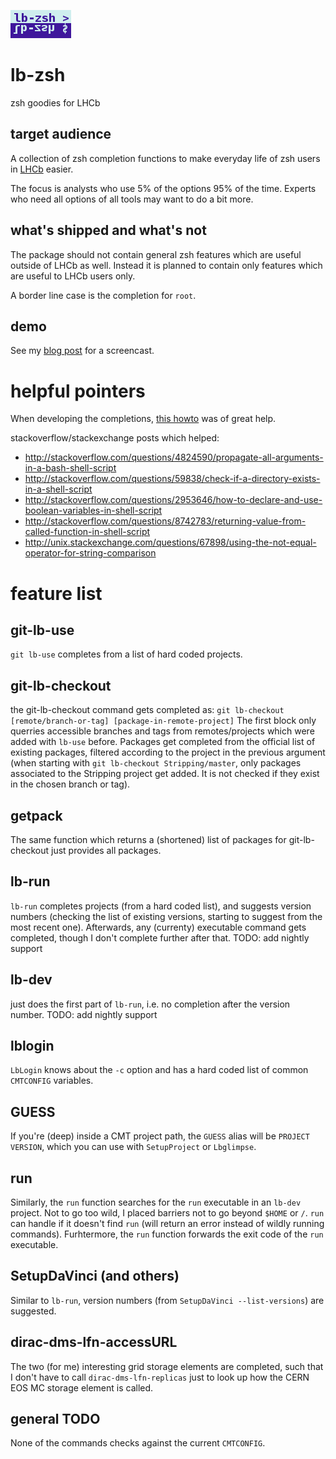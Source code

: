 ![logo](logo.png)

# lb-zsh
zsh goodies for LHCb

## target audience
A collection of zsh completion functions to make everyday life of zsh users in
[LHCb](http://lhcb-public.web.cern.ch/lhcb-public/) easier.

The focus is analysts who use 5% of the options 95% of the time. Experts who
need all options of all tools may want to do a bit more.

## what's shipped and what's not
The package should not contain general zsh features which are useful outside of
LHCb as well. Instead it is planned to contain only features which are useful
to LHCb users only.

A border line case is the completion for `root`.

## demo
See my [blog
post](http://virgilio.mib.infn.it/~seyfert/lb-zsh-developments-and-screencasts.html)
for a screencast.

# helpful pointers

When developing the completions,
[this howto](https://github.com/zsh-users/zsh-completions/blob/master/zsh-completions-howto.org)
was of great help.

stackoverflow/stackexchange posts which helped:
 * http://stackoverflow.com/questions/4824590/propagate-all-arguments-in-a-bash-shell-script
 * http://stackoverflow.com/questions/59838/check-if-a-directory-exists-in-a-shell-script
 * http://stackoverflow.com/questions/2953646/how-to-declare-and-use-boolean-variables-in-shell-script
 * http://stackoverflow.com/questions/8742783/returning-value-from-called-function-in-shell-script
 * http://unix.stackexchange.com/questions/67898/using-the-not-equal-operator-for-string-comparison

# feature list

## git-lb-use
`git lb-use` completes from a list of hard coded projects.

## git-lb-checkout
the git-lb-checkout command gets completed as:
`git lb-checkout [remote/branch-or-tag] [package-in-remote-project]`
The first block only querries accessible branches and tags from
remotes/projects which were added with `lb-use` before. Packages get completed
from the official list of existing packages, filtered according to the project
in the previous argument (when starting with `git lb-checkout
Stripping/master`, only packages associated to the Stripping project get added.
It is not checked if they exist in the chosen branch or tag).

## getpack
The same function which returns a (shortened) list of packages for
git-lb-checkout just provides all packages.

## lb-run

`lb-run` completes projects (from a hard coded list), and suggests version
numbers (checking the list of existing versions, starting to suggest from the
most recent one). Afterwards, any (currenty) executable command gets completed,
though I don't complete further after that.
TODO: add nightly support

## lb-dev
just does the first part of `lb-run`, i.e. no completion after the version number.
TODO: add nightly support

## lblogin
`LbLogin` knows about the `-c` option and has a hard coded list of common
`CMTCONFIG` variables.

## GUESS
If you're (deep) inside a CMT project path, the `GUESS` alias will be `PROJECT
VERSION`, which you can use with `SetupProject` or `Lbglimpse`.

## run
Similarly, the `run` function searches for the `run` executable in an `lb-dev`
project.  Not to go too wild, I placed barriers not to go beyond `$HOME` or
`/`.  `run` can handle if it doesn't find `run` (will return an error instead
of wildly running commands). Furhtermore, the `run` function forwards the exit
code of the `run` executable.

## SetupDaVinci (and others)

Similar to `lb-run`, version numbers (from `SetupDaVinci --list-versions`) are
suggested.

## dirac-dms-lfn-accessURL

The two (for me) interesting grid storage elements are completed, such that I
don't have to call `dirac-dms-lfn-replicas` just to look up how the CERN EOS
MC storage element is called.

## general TODO
None of the commands checks against the current `CMTCONFIG`.
